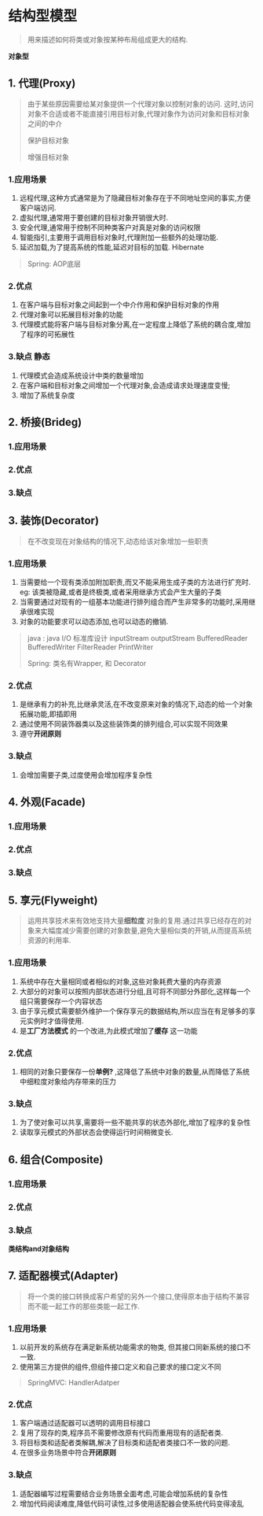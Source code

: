 # 结构型模型

> 用来描述如何将类或对象按某种布局组成更大的结构.



**对象型**

## 1. 代理(Proxy)

> 由于某些原因需要给某对象提供一个代理对象以控制对象的访问. 这时,访问对象不合适或者不能直接引用目标对象,代理对象作为访问对象和目标对象之间的中介
>
> 保护目标对象 
>
> 增强目标对象

### 1.应用场景

1. 远程代理,这种方式通常是为了隐藏目标对象存在于不同地址空间的事实,方便客户端访问.
2. 虚拟代理,通常用于要创建的目标对象开销很大时.
3. 安全代理,通常用于控制不同种类客户对真是对象的访问权限
4. 智能指引,主要用于调用目标对象时,代理附加一些额外的处理功能.
5. 延迟加载,为了提高系统的性能,延迟对目标的加载. Hibernate

> Spring: AOP底层

### 2.优点

1. 在客户端与目标对象之间起到一个中介作用和保护目标对象的作用
2. 代理对象可以拓展目标对象的功能
3. 代理模式能将客户端与目标对象分离,在一定程度上降低了系统的耦合度,增加了程序的可拓展性

### 3.缺点 静态

1. 代理模式会造成系统设计中类的数量增加
2. 在客户端和目标对象之间增加一个代理对象,会造成请求处理速度变慢;
3. 增加了系统复杂度







## 2. 桥接(Brideg)

### 1.应用场景



### 2.优点



### 3.缺点



## 3. 装饰(Decorator)

> 在不改变现在对象结构的情况下,动态给该对象增加一些职责 

### 1.应用场景

1. 当需要给一个现有类添加附加职责,而又不能采用生成子类的方法进行扩充时. eg: 该类被隐藏,或者是终极类,或者采用继承方式会产生大量的子类
2. 当需要通过对现有的一组基本功能进行排列组合而产生非常多的功能时,采用继承很难实现
3. 对象的功能要求可以动态添加,也可以动态的撤销.



> java : java I/O 标准库设计 inputStream outputStream BufferedReader BufferedWriter FilterReader PrintWriter
>
> Spring: 类名有Wrapper, 和 Decorator

### 2.优点

1. 是继承有力的补充,比继承灵活,在不改变原来对象的情况下,动态的给一个对象拓展功能,即插即用
2. 通过使用不同装饰器类以及这些装饰类的排列组合,可以实现不同效果
3. 遵守**开闭原则** 

### 3.缺点

1. 会增加需要子类,过度使用会增加程序复杂性



## 4. 外观(Facade)

### 1.应用场景



### 2.优点



### 3.缺点



## 5. 享元(Flyweight)

> 运用共享技术来有效地支持大量**细粒度** 对象的复用.通过共享已经存在的对象来大幅度减少需要创建的对象数量,避免大量相似类的开销,从而提高系统资源的利用率.

### 1.应用场景

1. 系统中存在大量相同或者相似的对象,这些对象耗费大量的内存资源
2. 大部分的对象可以按照内部状态进行分组,且可将不同部分外部化,这样每一个组只需要保存一个内容状态
3. 由于享元模式需要额外维护一个保存享元的数据结构,所以应当在有足够多的享元实例时才值得使用.
4. 是**工厂方法模式** 的一个改进,为此模式增加了**缓存** 这一功能

### 2.优点

1. 相同的对象只要保存一份**单例?** ,这降低了系统中对象的数量,从而降低了系统中细粒度对象给内存带来的压力 

### 3.缺点

1. 为了使对象可以共享,需要将一些不能共享的状态外部化,增加了程序的复杂性
2. 读取享元模式的外部状态会使得运行时间稍微变长.





## 6. 组合(Composite)

### 1.应用场景



### 2.优点



### 3.缺点



**类结构and对象结构**

## 7. 适配器模式(Adapter)

> 将一个类的接口转换成客户希望的另外一个接口,使得原本由于结构不兼容而不能一起工作的那些类能一起工作. 

### 1.应用场景

1. 以前开发的系统存在满足新系统功能需求的物类, 但其接口同新系统的接口不一致.
2. 使用第三方提供的组件,但组件接口定义和自己要求的接口定义不同

> SpringMVC: HandlerAdatper

### 2.优点

1. 客户端通过适配器可以透明的调用目标接口
2. 复用了现存的类,程序员不需要修改原有代码而重用现有的适配者类.
3. 将目标类和适配者类解耦,解决了目标类和适配者类接口不一致的问题.
4. 在很多业务场景中符合**开闭原则** 

### 3.缺点

1. 适配器编写过程需要结合业务场景全面考虑,可能会增加系统的复杂性
2. 增加代码阅读难度,降低代码可读性,过多使用适配器会使系统代码变得凌乱